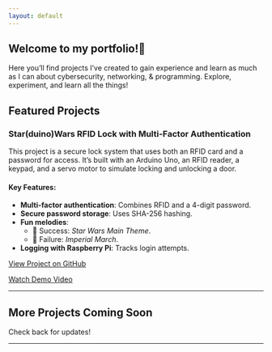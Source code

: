 ```yaml
---
layout: default
---
```

## Welcome to my portfolio!🌟
Here you’ll find projects I’ve created to gain experience and learn as much as I can about cybersecurity, networking, & programming. Explore, experiment, and learn all the things!

## Featured Projects

### Star(duino)Wars RFID Lock with Multi-Factor Authentication
This project is a secure lock system that uses both an RFID card and a password for access. It’s built with an Arduino Uno, an RFID reader, a keypad, and a servo motor to simulate locking and unlocking a door.

#### Key Features:
- **Multi-factor authentication**: Combines RFID and a 4-digit password.
- **Secure password storage**: Uses SHA-256 hashing.
- **Fun melodies**:
  - 🎵 Success: *Star Wars Main Theme*.
  - 🎵 Failure: *Imperial March*.
- **Logging with Raspberry Pi**: Tracks login attempts.

[View Project on GitHub](https://github.com/jenn8421/arduino-rfid-lock)
  
[Watch Demo Video](https://drive.google.com/file/d/1FSMnjKZ0sPT7Wx7d6UZlmJyGW3ECMO5l/view?usp=sharing)

---

## More Projects Coming Soon

Check back for updates!

---
